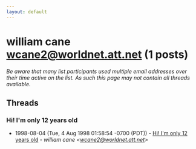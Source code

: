 ```yaml
---
layout: default
---
```


# william cane <wcane2@worldnet.att.net> (1 posts)

_Be aware that many list participants used multiple email addresses over their time active on the list. As such this page may not contain all threads available._

## Threads

### Hi! I'm only 12 years old
+ 1998-08-04 (Tue, 4 Aug 1998 01:58:54 -0700 (PDT)) - [Hi! I'm only 12 years old](/archive/1998/08/055cf06906aef8f177ed3277784c2fb50307b67324599029d564fd88472ab7a9) - _william cane \<wcane2@worldnet.att.net\>_

